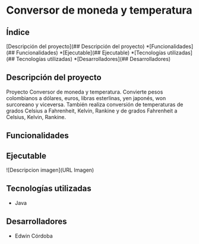 # Conversor de moneda y temperatura
## Índice
[Descripción del proyecto](## Descripción del proyecto)
*[Funcionalidades](## Funcionalidades)
*[Ejecutable](## Ejecutable)
*[Tecnologías utilizadas](## Tecnologías utilizadas)
*[Desarrolladores](## Desarrolladores)
## Descripción del proyecto
Proyecto Conversor de moneda y temperatura. Convierte pesos colombianos a dólares, euros, libras esterlinas, yen japonés, won surcoreano y viceversa. También realiza conversión de temperaturas de grados Celsius a Fahrenheit, Kelvin, Rankine y de grados Fahrenheit a Celsius, Kelvin, Rankine.
## Funcionalidades
## Ejecutable
![Descripcion imagen](URL Imagen)
## Tecnologías utilizadas
- Java
## Desarrolladores
- Edwin Córdoba

